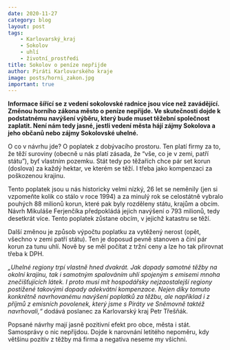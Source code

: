 ```yaml
---
date: 2020-11-27
category: blog
layout: post
tags:
    - Karlovarský_kraj
    - Sokolov
    - uhlí
    - životní_prostředi
title: Sokolov o peníze nepřijde
author: Piráti Karlovarského kraje
image: posts/horni_zakon.jpg
important: true
---
```

**Informace šířící se z vedení sokolovské radnice jsou více než zavádějící. Změnou horního zákona město o peníze nepřijde. Ve skutečnosti dojde k podstatnému navýšení výběru, který bude muset těžební společnost zaplatit. Není nám tedy jasné, jestli vedení města hájí zájmy Sokolova a jeho občanů nebo zájmy Sokolovské uhelné.**

O co v návrhu jde? O poplatek z dobývacího prostoru. Ten platí firmy za to, že těží suroviny (obecně u nás platí zásada, že “vše, co je v zemi, patří státu”), byť vlastním pozemku. Stát tedy po těžařích chce pár set korun (doslova) za každý hektar, ve kterém se těží. I třeba jako kompenzaci za poškozenou krajinu.

Tento poplatek jsou u nás historicky velmi nízký, 26 let se neměnily (jen si vzpomeňte kolik co stálo v roce 1994) a za minulý rok se celostátně vybralo pouhých 88 milionů korun, které pak byly rozděleny státu, krajům a obcím. Návrh Mikuláše Ferjenčíka předpokládá jejich navýšení o 793 milionů, tedy desetkrát více. Tento poplatek zůstane obcím, v jejichž katastru se těží.

Další změnou je způsob výpočtu poplatku za vytěžený nerost (opět, všechno v zemi patří státu). Ten je doposud pevně stanoven a činí pár korun za tunu uhlí. Nově by se měl počítat z tržní ceny a lze ho tak přirovnat třeba k DPH.

  *„Uhelné regiony trpí vlastně hned dvakrát. Jak dopady samotné těžby na okolní krajinu, tak i samotným spalováním uhlí spojeným s emisemi mnoha znečišťujících látek. I proto musí mít hospodářsky nejzaostalejší regiony postižené takovými dopady adekvátní kompenzace. Nejen díky tomuto konkrétně navrhovanému navýšení poplatků za těžbu, ale například i z příjmů z emisních povolenek, který jsme s Piráty ve Sněmovně taktéž navrhovali,“* dodává poslanec za Karlovarský kraj Petr Třešňák.

Popsané návrhy mají jasně pozitivní efekt pro obce, města i stát. Samosprávy o nic nepřijdou. Dojde k narovnání letitého nepoměru, kdy většinu pozitiv z těžby má firma a negativa neseme my všichni.
